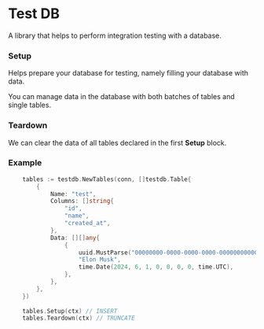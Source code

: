 # Test DB

A library that helps to perform integration testing with a database.

### Setup

Helps prepare your database for testing, namely filling your database with data.

You can manage data in the database with both batches of tables and single tables.

### Teardown

We can clear the data of all tables declared in the first **Setup** block.

### Example

```go
	tables := testdb.NewTables(conn, []testdb.Table{
		{
			Name: "test",
			Columns: []string{
				"id",
				"name",
				"created_at",
			},
			Data: [][]any{
				{
					uuid.MustParse("00000000-0000-0000-0000-000000000000"),
					"Elon Musk",
					time.Date(2024, 6, 1, 0, 0, 0, 0, time.UTC),
				},
			},
		},
	})
	
	tables.Setup(ctx) // INSERT
	tables.Teardown(ctx) // TRUNCATE
```
